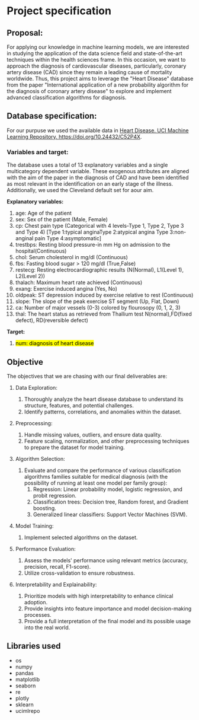 # Project specification

## Proposal:
For applying our knowledge in machine learning models, we are interested in studying the application of
the data science field and state-of-the-art techniques within the health sciences frame. In this occasion, we want to approach the diagnosis of cardiovascular diseases, particularly, coronary artery disease (CAD) since they remain a leading cause of mortality worldwide. Thus, this project aims to leverage the "Heart Disease" database from the paper "International application of a new probability algorithm for the diagnosis of coronary artery disease" to explore and implement advanced classification algorithms for diagnosis.

## Database specification:
For our purpuse we used the available data in <a href="https://archive.ics.uci.edu/dataset/45/heart+disease" target="_blank" rel="noopener"> Heart Disease. UCI Machine Learning Repository. https://doi.org/10.24432/C52P4X. </a>

### Variables and target:
The database uses a total of 13 explanatory variables and a single multicategory dependent variable. These exogenous attributes are aligned with the aim of the paper in the diagnosis of CAD and have been identified as most relevant in the identification on an early stage of the illness. Additionally, we used the Cleveland default set for aour aim.

<b> Explanatory variables: </b>
<ol>
<li>age: Age of the patient</li>
<li>sex: Sex of the patient (Male, Female)</li>
<li>cp: Chest pain type (Categorical with 4 levels-Type 1, Type 2, Type 3 and Type 4) 
[Type 1:typical anginaType 2:atypical angina Type 3:non-anginal pain Type 4:asymptomatic]
<li>trestbps: Resting blood pressure-in mm Hg on admission to the hospital(Continuous)</li>
<li>chol: Serum cholesterol in mg/dl (Continuous)</li>
<li>fbs: Fasting blood sugar > 120 mg/dl (True,False)</li>
<li>restecg: Resting electrocardiographic results (N(Normal), L1(Level 1), L2(Level 2))</li>
<li>thalach: Maximum heart rate achieved (Continuous)</li>
<li>exang: Exercise induced angina (Yes, No)</li>
<li>oldpeak: ST depression induced by exercise relative to rest (Continuous)</li>
<li>slope: The slope of the peak exercise ST segment (Up, Flat, Down)</li>
<li>ca: Number of major vessels (0-3) colored by flourosopy (0, 1, 2, 3)</li>
<li>thal: The heart status as retrieved from Thallium test N(normal),FD(fixed defect), RD(reversible defect)</li>
</ol>

<b> Target: </b>
<ol>
<li><mark>num: diagnosis of heart disease</mark></li>
</ol>

## Objective
The objectives that we are chasing with our final deliverables are:

1. Data Exploration:
    1. Thoroughly analyze the heart disease database to understand its structure, features, and potential challenges.
    2. Identify patterns, correlations, and anomalies within the dataset.
2. Preprocessing:
    1. Handle missing values, outliers, and ensure data quality.
    2. Feature scaling, normalization, and other preprocessing techniques to prepare the
dataset for model training.

3. Algorithm Selection:
    1. Evaluate and compare the performance of various classification algorithms families
suitable for medical diagnosis (with the possibility of running at least one model per
family group):
        1. Regression: Linear probability model, logistic regression, and probit regression.
        2. Classification trees: Decision tree, Random forest, and Gradient boosting.
        3. Generalized linear classifiers: Support Vector Machines (SVM).
4. Model Training:
    1. Implement selected algorithms on the dataset.
5. Performance Evaluation:
    1. Assess the models' performance using relevant metrics (accuracy, precision, recall, F1-score).
    2. Utilize cross-validation to ensure robustness.
6. Interpretability and Explainability:
    1. Prioritize models with high interpretability to enhance clinical adoption.
    2. Provide insights into feature importance and model decision-making processes.
    3. Provide a full interpretation of the final model and its possible usage into the real world.

## Libraries used
* os
* numpy
* pandas
* matplotlib
* seaborn
* re
* plotly
* sklearn
* ucimlrepo
